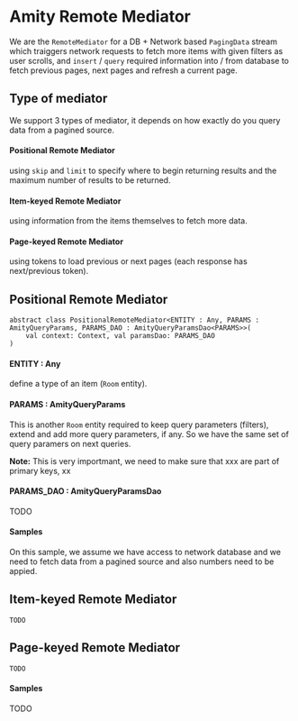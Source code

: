 # Amity Remote Mediator

We are the `RemoteMediator` for a DB + Network based `PagingData` stream which traiggers network requests to fetch more items with given filters as user scrolls, and `insert` / `query` required information into / from database to fetch previous pages, next pages and refresh a current page.

## Type of mediator

We support 3 types of mediator, it depends on how exactly do you query data from a pagined source.

#### Positional Remote Mediator

using `skip` and `limit` to specify where to begin returning results and the maximum number of results to be returned.

#### Item-keyed Remote Mediator

using information from the items themselves to fetch more data.

#### Page-keyed Remote Mediator

using tokens to load previous or next pages (each response has next/previous token).

## Positional Remote Mediator

```text
abstract class PositionalRemoteMediator<ENTITY : Any, PARAMS : AmityQueryParams, PARAMS_DAO : AmityQueryParamsDao<PARAMS>>(
    val context: Context, val paramsDao: PARAMS_DAO
)
```

#### ENTITY : Any

define a type of an item (`Room` entity).

#### PARAMS : AmityQueryParams

This is another `Room` entity required to keep query parameters (filters), extend and add more query parameters, if any. So we have the same set of query paramers on next queries.

**Note:** This is very importmant, we need to make sure that xxx are part of primary keys, xx

#### PARAMS_DAO : AmityQueryParamsDao<PARAMS>
    
TODO
    
#### Samples

On this sample, we assume we have access to network database and we need to fetch data from a pagined source and also numbers need to be appied.

## Item-keyed Remote Mediator

```text
TODO
```

## Page-keyed Remote Mediator

```text
TODO
```

#### Samples

TODO
